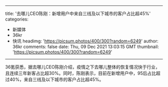 
---
title: '去哪儿CEO陈刚：新增用户中来自三线及以下城市的客户占比超45%'
categories: 
 - 新媒体
 - 36kr
 - 快讯
headimg: 'https://picsum.photos/400/300?random=6249'
author: 36kr
comments: false
date: Thu, 09 Dec 2021 13:03:15 GMT
thumbnail: 'https://picsum.photos/400/300?random=6249'
---

<div>   
36氪获悉，据去哪儿CEO陈刚介绍，疫情之下去哪儿整体的恢复情况快于行业，且连续三年新客占比超30%。同时，陈刚表示，目前在新增用户中，95后占比超过40%，来自三线及以下城市的客户占比超45%。  
</div>
            